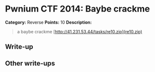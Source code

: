# Pwnium CTF 2014: Baybe crackme

**Category:** Reverse
**Points:** 10
**Description:**
> a baybe crackme [http://41.231.53.44/tasks/re10.zip](re10.zip)

## Write-up


## Other write-ups


